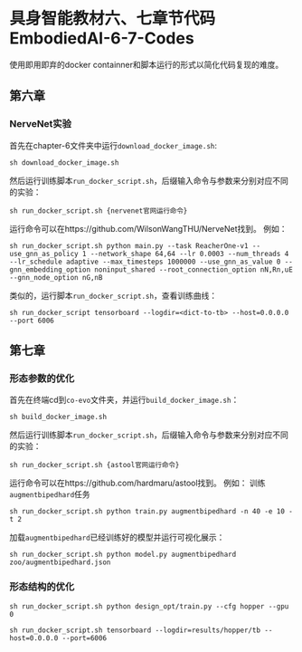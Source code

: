 # 具身智能教材六、七章节代码 EmbodiedAI-6-7-Codes
使用即用即弃的docker containner和脚本运行的形式以简化代码复现的难度。

## 第六章
### NerveNet实验

首先在chapter-6文件夹中运行`download_docker_image.sh`:
```shell
sh download_docker_image.sh
```
然后运行训练脚本`run_docker_script.sh`，后缀输入命令与参数来分别对应不同的实验：
```shell
sh run_docker_script.sh {nervenet官网运行命令}
```
运行命令可以在https://github.com/WilsonWangTHU/NerveNet找到。
例如：
```shell
sh run_docker_script.sh python main.py --task ReacherOne-v1 --use_gnn_as_policy 1 --network_shape 64,64 --lr 0.0003 --num_threads 4 --lr_schedule adaptive --max_timesteps 1000000 --use_gnn_as_value 0 --gnn_embedding_option noninput_shared --root_connection_option nN,Rn,uE --gnn_node_option nG,nB
```
类似的，运行脚本`run_docker_script.sh`，查看训练曲线：
```shell
sh run_docker_script tensorboard --logdir=<dict-to-tb> --host=0.0.0.0 --port 6006
```

## 第七章
### 形态参数的优化
首先在终端cd到`co-evo`文件夹，并运行`build_docker_image.sh`：
```shell
sh build_docker_image.sh
```
然后运行训练脚本`run_docker_script.sh`，后缀输入命令与参数来分别对应不同的实验：
```shell
sh run_docker_script.sh {astool官网运行命令}
```
运行命令可以在https://github.com/hardmaru/astool找到。
例如：
训练`augmentbipedhard`任务
```shell
sh run_docker_script.sh python train.py augmentbipedhard -n 40 -e 10 -t 2
```
加载`augmentbipedhard`已经训练好的模型并运行可视化展示：
```shell
sh run_docker_script.sh python model.py augmentbipedhard zoo/augmentbipedhard.json
```

### 形态结构的优化
```shell
sh run_docker_script.sh python design_opt/train.py --cfg hopper --gpu 0
```

```shell
sh run_docker_script.sh tensorboard --logdir=results/hopper/tb --host=0.0.0.0 --port=6006
```